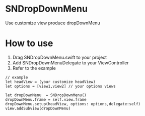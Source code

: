# SNDropDownMenu
Use customize view produce dropDownMenu 

# How to use

1. Drag SNDropDownMenu.swift to your project
2. Add SNDropDownMenuDelegate to your ViewController
3. Refer to the example
```
// example
let headView = (your customize headView)
let options = [view1,view2] // your options views

let dropDownMenu  = SNDropDownMenu()
dropDownMenu.frame = self.view.frame
dropDownMenu.setup(headView, options: options,delegate:self)
view.addSubview(dropDownMenu)
```
